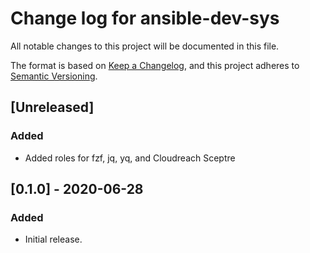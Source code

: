 # Change log for ansible-dev-sys

All notable changes to this project will be documented in this file.

The format is based on [Keep a Changelog](https://keepachangelog.com/en/1.0.0/), and this project adheres to [Semantic Versioning](https://semver.org/spec/v2.0.0.html).

## [Unreleased]
### Added
- Added roles for fzf, jq, yq, and Cloudreach Sceptre

## [0.1.0] - 2020-06-28
### Added
- Initial release.
